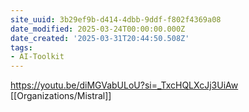 ```yaml
---
site_uuid: 3b29ef9b-d414-4dbb-9ddf-f802f4369a08
date_modified: 2025-03-24T00:00:00.000Z
date_created: '2025-03-31T20:44:50.508Z'
tags:
- AI-Toolkit
---
```




https://youtu.be/diMGVabULoU?si=_TxcHQLXcJj3UiAw
[[Organizations/Mistral]]